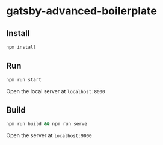 # gatsby-advanced-boilerplate

## Install

```bash
npm install
```

## Run

```bash
npm run start
```

Open the local server at `localhost:8000`

## Build

```bash
npm run build && npm run serve
```

Open the server at `localhost:9000`
